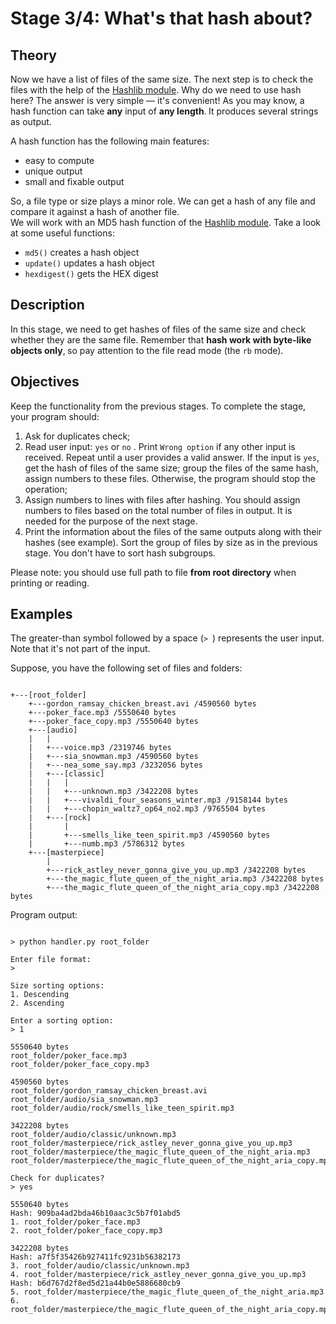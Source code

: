 <h1>Stage 3/4: What's that hash about?</h1>

<h2>Theory</h2>

<p>Now we have a list of files of the same size. The next step is to check the files with the help of the <a target="_blank" href="https://docs.python.org/3/library/hashlib.html" rel="noopener noreferrer nofollow">Hashlib module</a>. Why do we need to use hash here? The answer is very simple — it's convenient! As you may know, a hash function can take <strong>any</strong> input of <strong>any length</strong>.<strong> </strong>It produces several strings as output.</p>

<p>A hash function has the following main features:</p>

<ul>
	<li>easy to compute</li>
	<li>unique output</li>
	<li>small and fixable output</li>
</ul>

<p>So, a file type or size plays a minor role. We can get a hash of any file and compare it against a hash of another file.<br>
We will work with an MD5 hash function of the <a target="_blank" href="https://docs.python.org/3/library/hashlib.html" rel="noopener noreferrer nofollow">Hashlib module</a>. Take a look at some useful functions:</p>

<ul>
	<li><code class="java">md5()</code> creates a hash object</li>
	<li><code class="java">update()</code> updates a hash object</li>
	<li><code class="java">hexdigest()</code> gets the HEX digest</li>
</ul>

<h2>Description</h2>

<p>In this stage, we need to get hashes of files of the same size and check whether they are the same file. Remember that <strong>hash work with byte-like objects only</strong>,<strong><span style="color: #ff4363;"> </span></strong>so pay attention to the file read mode (the <code class="java">rb</code> mode).</p>

<h2>Objectives</h2>

<p>Keep the functionality from the previous stages. To complete the stage, your program should:</p>

<ol>
	<li>Ask for duplicates check;</li>
	<li>Read user input: <code class="java">yes</code> or <code class="java">no</code> . Print <code class="java">Wrong option</code> if any other input is received. Repeat until a user provides a valid answer. If the input is <code class="java">yes</code>, get the hash of files of the same size; group the files of the same hash, assign numbers to these files. Otherwise, the program should stop the operation;</li>
	<li>Assign numbers to lines with files after hashing. You should assign numbers to files based on the total number of files in output.  It is needed for the purpose of the next stage.</li>
	<li>Print the information about the files of the same outputs along with their hashes (see example). Sort the group of files by size as in the previous stage. You don't have to sort hash subgroups.</li>
</ol>

<p>Please note: you should use full path to file <strong>from root directory</strong> when printing or reading.</p>

<h2>Examples</h2>

<p>The greater-than symbol followed by a space (<code class="java">&gt; </code>) represents the user input. Note that it's not part of the input.</p>

<p>Suppose, you have the following set of files and folders:</p>

<pre><code class="language-no-highlight">
+---[root_folder]
    +---gordon_ramsay_chicken_breast.avi /4590560 bytes
    +---poker_face.mp3 /5550640 bytes
    +---poker_face_copy.mp3 /5550640 bytes
    +---[audio]
    |   |
    |   +---voice.mp3 /2319746 bytes
    |   +---sia_snowman.mp3 /4590560 bytes
    |   +---nea_some_say.mp3 /3232056 bytes
    |   +---[classic]
    |   |   |
    |   |   +---unknown.mp3 /3422208 bytes
    |   |   +---vivaldi_four_seasons_winter.mp3 /9158144 bytes
    |   |   +---chopin_waltz7_op64_no2.mp3 /9765504 bytes
    |   +---[rock]
    |       |
    |       +---smells_like_teen_spirit.mp3 /4590560 bytes
    |       +---numb.mp3 /5786312 bytes
    +---[masterpiece]
        |
        +---rick_astley_never_gonna_give_you_up.mp3 /3422208 bytes
        +---the_magic_flute_queen_of_the_night_aria.mp3 /3422208 bytes
        +---the_magic_flute_queen_of_the_night_aria_copy.mp3 /3422208 bytes</code></pre>

<p>Program output:</p>

<pre><code class="language-no-highlight">
&gt; python handler.py root_folder

Enter file format:
&gt;

Size sorting options:
1. Descending
2. Ascending

Enter a sorting option:
&gt; 1

5550640 bytes
root_folder/poker_face.mp3
root_folder/poker_face_copy.mp3

4590560 bytes
root_folder/gordon_ramsay_chicken_breast.avi
root_folder/audio/sia_snowman.mp3
root_folder/audio/rock/smells_like_teen_spirit.mp3

3422208 bytes
root_folder/audio/classic/unknown.mp3
root_folder/masterpiece/rick_astley_never_gonna_give_you_up.mp3
root_folder/masterpiece/the_magic_flute_queen_of_the_night_aria.mp3
root_folder/masterpiece/the_magic_flute_queen_of_the_night_aria_copy.mp3

Check for duplicates?
&gt; yes

5550640 bytes
Hash: 909ba4ad2bda46b10aac3c5b7f01abd5
1. root_folder/poker_face.mp3
2. root_folder/poker_face_copy.mp3

3422208 bytes
Hash: a7f5f35426b927411fc9231b56382173
3. root_folder/audio/classic/unknown.mp3
4. root_folder/masterpiece/rick_astley_never_gonna_give_you_up.mp3
Hash: b6d767d2f8ed5d21a44b0e5886680cb9
5. root_folder/masterpiece/the_magic_flute_queen_of_the_night_aria.mp3
6. root_folder/masterpiece/the_magic_flute_queen_of_the_night_aria_copy.mp3</code></pre>
